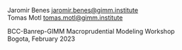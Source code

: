
Jaromir Benes jaromir.benes@gimm.institute<br/>
Tomas Motl tomas.motl@gimm.institute<br/>

BCC-Banrep-GIMM Macroprudential Modeling Workshop<br/>
Bogota, February 2023


